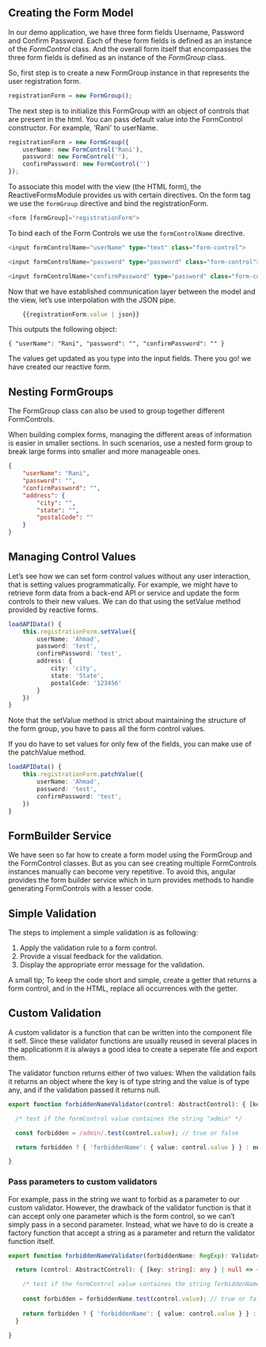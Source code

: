 ## Creating the Form Model

In our demo application, we have three form fields Username, Password and Confirm Password. Each of these form fields is defined as an instance of the *FormControl* class. And the overall form itself that encompasses the three form fields is defined as an instance of the *FormGroup* class.

So, first step is to create a new FormGroup instance in that represents the user registration form.

```TypeScript
registrationForm = new FormGroup();
```

The next step is to initialize this FormGroup with an object of controls that are present in the html. You can pass default value into the FormControl constructor. For example, 'Rani' to userName.

```TypeScript
registrationForm = new FormGroup({
    userName: new FormControl('Rani'),
    password: new FormControl(''),
    confirmPassword: new FormControl('')
});
```

To associate this model with the view (the HTML form), the ReactiveFormsModule provides us with certain directives. On the form tag we use the `formGroup` directive and bind the registrationForm.

```TypeScript
<form [formGroup]="registrationForm">
```

To bind each of the Form Controls we use the `formControlName` directive.

```TypeScript
<input formControlName="userName" type="text" class="form-control">

<input formControlName="password" type="password" class="form-control">

<input formControlName="confirmPassword" type="password" class="form-control">
```

Now that we have established communication layer between the model and the view, let’s use interpolation with the JSON pipe.

```TypeScript
    {{registrationForm.value | json}}
```

This outputs the following object:

    { "userName": "Rani", "password": "", "confirmPassword": "" }

The values get updated as you type into the input fields. There you go! we have created our reactive form.

## Nesting FormGroups

The FormGroup class can also be used to group together different FormControls.

When building complex forms, managing the different areas of information is easier in smaller sections. In such scenarios, use a nested form group to break large forms into smaller and more manageable ones.

```JSON
{ 
    "userName": "Rani", 
    "password": "", 
    "confirmPassword": "", 
    "address": { 
        "city": "", 
        "state": "", 
        "postalCode": "" 
    }
}
```

## Managing Control Values

Let’s see how we can set form control values without any user interaction, that is setting values programmatically. For example, we might have to retrieve form data from a back-end API or service and update the form controls to their new values. We can do that using the setValue method provided by reactive forms.

```TypeScript
loadAPIData() {
    this.registrationForm.setValue({
        userName: 'Ahmad',
        password: 'test',
        confirmPassword: 'test',
        address: {
            city: 'city',
            state: 'State',
            postalCode: '123456'
        }
    })
}
```

Note that the setValue method is strict about maintaining the structure of the form group, you have to pass all the form control values.

If you do have to set values for only few of the fields, you can make use of the patchValue method.

```TypeScript
loadAPIData() {
    this.registrationForm.patchValue({
        userName: 'Ahmad',
        password: 'test',
        confirmPassword: 'test',
    })
}
```

## FormBuilder Service

We have seen so far how to create a form model using the FormGroup and the FormControl classes. But as you can see creating multiple FormControls instances manually can become very repetitive. To avoid this, angular provides the form builder service which in turn provides methods to handle generating FormControls with a lesser code.

## Simple Validation

The steps to implement a simple validation is as following:
1. Apply the validation rule to a form control.
2. Provide a visual feedback for the validation.
3. Display the appropriate error message for the validation.

A small tip; To keep the code short and simple, create a getter that returns a form control, and in the HTML, replace all occurrences with the getter.

## Custom Validation

A custom validator is a function that can be written into the component file it self. Since these validator functions are usually reused in several places in the applicationm it is always a good idea to create a seperate file and export them.

The validator function returns either of two values: When the validation fails it returns an object where the key is of type string and the value is of type any, and if the validation passed it returns null.

```TypeScript
export function forbiddenNameValidator(control: AbstractControl): { [key: string]: any } | null {

  /* test if the formControl value containes the string "admin" */

  const forbidden = /admin/.test(control.value); // true or false

  return forbidden ? { 'forbiddenName': { value: control.value } } : null;

}
```

### Pass parameters to custom validators

For example, pass in the string we want to forbid as a parameter to our custom validator. However, the drawback of the validator function is that it can accept only one parameter which is the form control, so we can’t simply pass in a second parameter. Instead, what we have to do is create a factory function that accept a string as a parameter and return the validator function itself.

```TypeScript
export function forbiddenNameValidator(forbiddenName: RegExp): ValidatorFn {

  return (control: AbstractControl): { [key: string]: any } | null => {

    /* test if the formControl value containes the string forbiddenName */
  
    const forbidden = forbiddenName.test(control.value); // true or false
  
    return forbidden ? { 'forbiddenName': { value: control.value } } : null;
  }
  
}
```